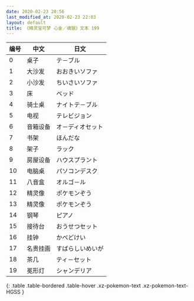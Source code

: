 ```yaml
---
date: 2020-02-23 20:56
last_modified_at: 2020-02-23 22:03
layout: default
title: 《精灵宝可梦 心金／魂银》文本 199
---
```

| 编号 | 中文 | 日文 |
| ---- | ---- | ---- |
| 0 | 桌子 | テ－ブル |
| 1 | 大沙发 | おおきいソファ |
| 2 | 小沙发 | ちいさいソファ |
| 3 | 床 | ベッド |
| 4 | 骑士桌 | ナイトテ－ブル |
| 5 | 电视 | テレビジョン |
| 6 | 音箱设备 | オ－ディオセット |
| 7 | 书架 | ほんだな |
| 8 | 架子 | ラック |
| 9 | 房屋设备 | ハウスプラント |
| 10 | 电脑桌 | パソコンデスク |
| 11 | 八音盒 | オルゴ－ル |
| 12 | 精灵像 | ポケモンぞう |
| 13 | 精灵像 | ポケモンぞう |
| 14 | 钢琴 | ピアノ |
| 15 | 接待台 | おうせつセット |
| 16 | 挂钟 | かべどけい |
| 17 | 名贵挂画 | すばらしいめいが |
| 18 | 茶几 | ティ－セット |
| 19 | 冕形灯 | シャンデリア |
{: .table .table-bordered .table-hover .xz-pokemon-text .xz-pokemon-text-HGSS }